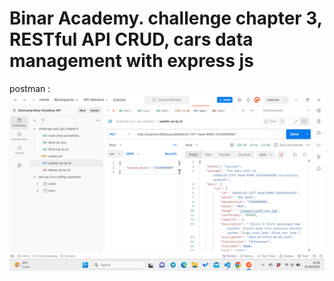 # Binar Academy. challenge chapter 3, RESTful API CRUD, cars data management with express js

postman :
![postman](./postman-api-challenge-ch3.png)

